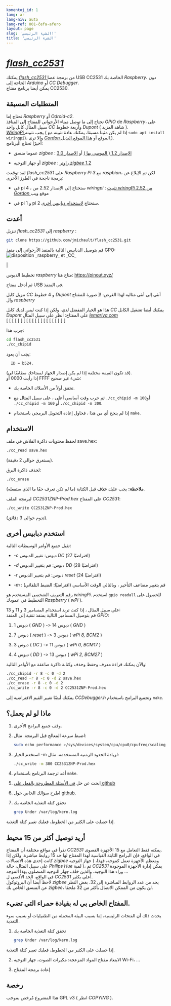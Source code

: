 ```yaml
---
komentoj_id: 1
lang: ar
lang-niv: auto
lang-ref: 001-ĉefa-afero
layout: page
slug: 'الشيء الرئيسي!'
title: 'الشيء الرئيسي'
---
```


# [ _flash\_cc2531_ ](https://github.com/jmichault/flash_cc2531)
يمكنك  [  _flash\_cc2531_  ](https://github.com/jmichault/flash_cc2531)  من برمجة عصا USB CC2531 الخاصة بك  _Raspberry_، دون الحاجة إلى  _Arduino_  أو  _CC Debugger_.  
 يمكن أيضا برنامج مفتاح CC2530.  

## المتطلبات المسبقة
تحتاج إما _Raspberry_ أو _Odroid-c2_.  
تحتاج إلى ما توصل ميناء الأرجواني للمفتاح إلى المنافذ  _GPIO_  de  _Raspberry_، على سبيل المثال كابل واحد  _CC_  وأربعة خطوط  _Dupont_  ( شاهد المزيد ).    
 [  _WiringPi_  ](http://wiringpi.com/)  يجب تثبيته  \( إذا لم يكن مثبتا مسبقا، يمكنك عادة تثبيته مع  `sudo apt install wiringpi`)، وإلا ترى  [  _Gordon_  ](http://wiringpi.com/)  الموقع أو  [ هذا الموقع البديل ](https://github.com/WiringPi/WiringPi)  \).   
أخيرًا تحتاج البرنامج:

* عموما منسق  _zigbee_ :  [  الإصدار 1.2  ( الموصى بها )](https://github.com/Koenkk/Z-Stack-firmware/raw/master/coordinator/Z-Stack_Home_1.2/bin/default/)  أو  [ الإصدار 3.0 ](https://github.com/Koenkk/Z-Stack-firmware/tree/master/coordinator/Z-Stack_3.0.x/bin) 


* أو جهاز التوجيه _zigbee_ : [راوتر _zigbee_ 1.2](https://github.com/Koenkk/Z-Stack-firmware/tree/master/router/CC2531/bin)



لقد توقعت _flash\_cc2531_ على _Raspberry Pi 3_ مع _raspbian_، لكن تم الإبلاغ عن برمجة ناجحة في الطرز الأخرى:

 * في pi 4 ، ستحتاج إلى الإصدار 2.52 من _wiringpi_ :  [تثبيت _wiringPi_ 2.52 من _Gordon_ ](http://wiringpi.com/wiringpi-updated-to-2-52-for-the-raspberry-pi-4b/)موقع ويب


 * في pi 1 و pi 2 ستحتاج [لاستخدام دبابيس أخرى](#uzi_aliajn_pinglojn).



## أعدت

تنزيل _flash\_cc2531_ إلى _raspberry_ :
```bash
git clone https://github.com/jmichault/flash_cc2531.git
```

قم بتوصيل الدبابيس التالية بالمنفذ الأرجواني إلى منفذ GPO:
![](/public/raspberry-cc.png "disposition _raspberry_ et _CC_") 

|  

تخطيط الدبوس _raspberry_ متاح هنا: <https://pinout.xyz/>


ثم أدخل مفتاح USB في المنفذ.  

تنزيل كابل  _CC_  و 4 خطوط  _Dupont_  أنثى إلى أنثى مثالية لهذا الغرض: 
 ![ صورة للمفتاح وال  _raspberry_  
 
 هذا هو الخيار المفضل لدي، ولكن إذا كنت ليس لديك كابل  _CC_  يمكنك أيضا تشغيل الكابل  _Dupont_  على المفتاح: انظر على سبيل المثال  [  _lemariva.com_  ](https://lemariva.com/blog/2019/08/zigbee-flashing-cc2531-using-raspberry-pi-without-cc-debugger)  
  [   [   [   [   [   [   [   [   [   [   [   [   [   [   [   [   [   [   [   [   [   [  ](https://notenoughtech.com/home-automation/flashing-cc2531-without-cc-debugger )         


جرب هذا:
```bash
cd flash_cc2531
./cc_chipid
```
يجب أن يعود:
```
  ID = b524.
```
(قد تكون القيمة مختلفة إذا لم يكن إصدار الجهاز لمفتاحك مطابقًا لي).  
إذا رأيت 0000 أو FFFF شيء غير صحيح: 

 * تحقق أولاً من الأسلاك الخاصة بك.


 * ثم جرب وقت أساسي أعلى ، على سبيل المثال مع `./cc_chipid -m 100`أو `./cc_chipid -m 160` أو `./cc_chipid -m 300`.


 * إذا لم ينجح أي من هذا ، فحاول إعادة التحويل البرمجي باستخدام `make`.



## الاستخدام
لحفظ محتويات ذاكرة الفلاش في ملف save.hex:
```bash
./cc_read save.hex
```
(يستغرق حوالي 2 دقيقة).  

لحذف ذاكرة البرق: 
```bash
./cc_erase
```
**ملاحظة:** يجب عليك **حذف** قبل الكتابة (ما لم تكن تعرف حقًا ما الذي ستفعله).

لبرمجة الملف _CC2531ZNP-Prod.hex_ على المفتاح _CC2531_:
```bash
./cc_write CC2531ZNP-Prod.hex
```
(تدوم حوالي 3 دقائق).

<a id="uzi_aliajn_pinglojn"></a>

## استخدم دبابيس أخرى

تقبل جميع الأوامر الوسيطات التالية:

 * _-c_ دبوس: تغيير الدبوس _DC_ (افتراضيًا 27)


 * _-d_ دبوس: قم بتغيير الدبوس _DD_ (افتراضيًا 28)


 * _-r_ دبوس: قم بتغيير الدبوس _reset_ (افتراضيًا 24)


 * _-m_ : قم بتغيير مضاعف التأخير ، وبالتالي الوقت الأساسي (افتراضيًا: الضبط التلقائي)



رقم التعريف الشخصي المستخدم هو _wiringPi_. استخدم `gpio readall` للحصول على التخطيط في عمودك _Raspberry_ ( _wPi_ ).

على سبيل المثال ، إذا كنت تريد استخدام المسامير 3 و 11 و 13:  
قم بتوصيل المسامير التالية بمنفذ تنقية إلى المنفذ  _GPIO_: 

 1. دبوس 1 ( _GND_ ) -> دبوس 14 ( _GND_ )


 2. دبوس 7 ( _reset_ ) -> دبوس 3 ( _wPi 8, BCM2_ )


 3. دبوس 3 ( _DC_ ) -> دبوس 11 ( _wPi 0, BCM17_ )


 4. دبوس 4 ( _DD_ ) -> دبوس 13 ( _wPi 2, BCM27_ )



والآن يمكنك قراءة معرف وحفظ وحذف وكتابة ذاكرة صاعقة مع الأوامر التالية:
```bash
./cc_chipid -r 8 -c 0 -d 2
./cc_read -r 8 -c 0 -d 2 save.hex
./cc_erase -r 8 -c 0 -d 2
./cc_write -r 8 -c 0 -d 2 CC2531ZNP-Prod.hex
```

يمكنك أيضًا تغيير القيم الافتراضية إلى _CCDebugger.h_ وتجميع البرامج باستخدام `make`.

## ماذا لو لم يعمل؟

1. وقف جميع البرامج الأخرى.


2. اضبط سرعة المعالج قبل البرمجة. مثال:



   ```bash
   sudo echo performance >/sys/devices/system/cpu/cpu0/cpufreq/scaling_governor
   ```
3. استخدم الخيار -m لزيادة الحدود الزمنية المستخدمة. مثال:



   ```bash
   ./cc_write -m 300 CC2531ZNP-Prod.hex
   ```
4. أعد ترجمة البرنامج باستخدام `make`.



5. ابحث عن حل [في الأسئلة المطروحة بالفعل على github](https://github.com/jmichault/flash_cc2531/issues?q=is%3Aissue)



6. اطرح سؤالك الخاص حول [github](https://github.com/jmichault/flash_cc2531/issues/new/choose).



7. تحقق كتلة التغذية الخاصة بك 


    
   ```bash
   grep Under /var/log/kern.log
   ```
إذا حصلت على الكثير من الخطوط، فعليك تغيير كتلة التغذية.  

## أريد توصيل أكثر من 15 محيط
نقرأ في مواقع مختلفة أن المفتاح  _CC2531_  يمكنه فقط التعامل مع 15 الأجهزة القصوى.    
 في الواقع، فإن البرامج الثابتة القياسية لهذا المفتاح لها حد 15 روابط مباشرة. ولكن إذا كانت إحدى هذه الاتصالات  _zigbee_  جهاز التوجيه  ( ومعظم الأجهزة تعمل كموجه، فهذا، على سبيل المثال، حالة  _Philips Hue_  لمبة )، ثم  _CC2531_  يمكن إدارة الأجهزة الموجودة وراء هذا التوجيه، والذين خلف جهاز التوجيه المتصلون بهذا الموجه ...   
في الواقع، الحد الأقصى ل _CC2531_ أعلى بكثير.   
لاحظ أيضا أن البروتوكول  _zigbee_  يحد من عدد الروابط المباشرة إلى 32. بغض النظر عن المنسق الخاص بك  _zigbee_، لن يكون من الممكن الاتصال بأكثر من 32 ملحقا.  

## المفتاح الخاص بي له بقيادة حمراء التي تضيء.
يحدث ذلك أن الفتحات الرئيسية، إما بسبب البيئة المحملة من الطفيليات أو بسبب سوء التغذية.  

1. تحقق كتلة التغذية الخاصة بك 


    
   ```bash
   grep Under /var/log/kern.log
   ```
إذا حصلت على الكثير من الخطوط، فعليك تغيير كتلة التغذية.  

2. الابتعاد مفتاح المواد المزعجة: مكبرات الصوت، جهاز التوجيه Wi-Fi، ...



3. إعادة برمجة المفتاح


 


## رخصة

هذا المشروع مُرخص بموجب GPL v3 ( انظر _COPYING_ ).
